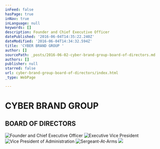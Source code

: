 ```yaml
---
inFeed: false
hasPage: true
inNav: true
inLanguage: null
keywords: []
description: Founder and Chief Executive Officer
datePublished: '2016-06-04T14:35:22.240Z'
dateModified: '2016-06-04T14:34:32.594Z'
title: 'CYBER BRAND GROUP '
author: []
sourcePath: _posts/2016-06-02-cyber-brand-group-board-of-directors.md
authors: []
publisher: null
starred: false
url: cyber-brand-group-board-of-directors/index.html
_type: WebPage

---
```

# CYBER BRAND GROUP 

## BOARD OF DIRECTORS
![Founder and Chief Executive Officer](https://the-grid-user-content.s3-us-west-2.amazonaws.com/9020f614-249a-4ffd-adc4-557da37d480c.jpg)
![Executive Vice President](https://the-grid-user-content.s3-us-west-2.amazonaws.com/87b6ad0a-498e-4553-a72e-122959153f67.jpg)
![Vice President of Administration](https://the-grid-user-content.s3-us-west-2.amazonaws.com/34488e06-f07f-4fa4-9a56-ec7486b3b02b.jpg)
![Sergeant-At-Arms](https://the-grid-user-content.s3-us-west-2.amazonaws.com/6f9ad22d-09bd-4c55-a93a-34880b8f0b60.jpg)
![](https://the-grid-user-content.s3-us-west-2.amazonaws.com/1c7d65d7-1b54-4159-a461-d94dfb02b6c4.jpg)